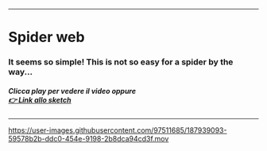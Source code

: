 ----

# Spider web

### It seems so simple! This is not so easy for a spider by the way...
##### Clicca play per vedere il video oppure <br>[👉 Link allo sketch](https://editor.p5js.org/micheletunzi/sketches/VRmVOtISu) 

----


https://user-images.githubusercontent.com/97511685/187939093-59578b2b-ddc0-454e-9198-2b8dca94cd3f.mov

